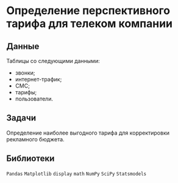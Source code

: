 # Определение перспективного тарифа для телеком компании

## Данные
Таблицы со следующими данными:
- звонки;
- интернет-трафик;
- СМС;
- тарифы;
- пользователи.

## Задачи

Определение наиболее выгодного тарифа для корректировки рекламного бюджета.

## Библиотеки
 `Pandas` `Matplotlib` `display` `math` `NumPy` `SciPy` `Statsmodels`
